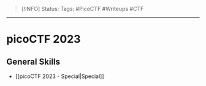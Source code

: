 > [!INFO]
> Status:
> Tags: #PicoCTF #Writeups #CTF 

----
# picoCTF 2023
## General Skills
- [[picoCTF 2023 - Special|Special]]